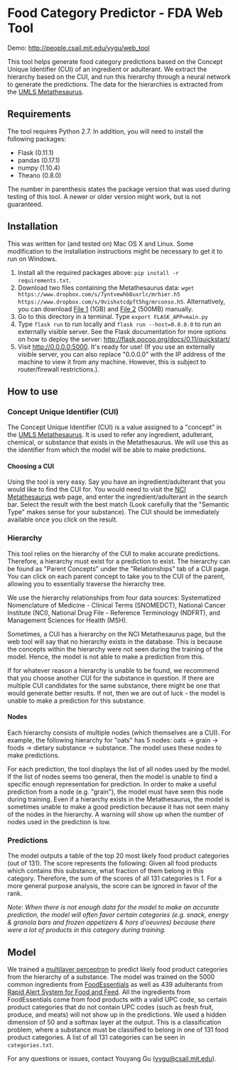 # Food Category Predictor - FDA Web Tool

Demo: http://people.csail.mit.edu/yygu/web_tool

This tool helps generate food category predictions based on the Concept Unique Identifier (CUI) of an ingredient or adulterant. We extract the hierarchy based on the CUI, and run this hierarchy through a neural network to generate the predictions. The data for the hierarchies is extracted from the [UMLS Metathesaurus](https://www.nlm.nih.gov/pubs/factsheets/umlsmeta.html). 

## Requirements

The tool requires Python 2.7. In addition, you will need to install the following packages:

- Flask (0.11.1)
- pandas (0.17.1)
- numpy (1.10.4)
- Theano (0.8.0)

The number in parenthesis states the package version that was used during testing of this tool. A newer or older version might work, but is not guaranteed.

## Installation

This was written for (and tested on) Mac OS X and Linux. Some modification to the installation instructions might be necessary to get it to run on Windows.

1. Install all the required packages above: `pip install -r requirements.txt`.
2. Download two files containing the Metathesaurus data: `wget https://www.dropbox.com/s/7yntvewhb8uxrlc/mrhier.h5 https://www.dropbox.com/s/9vishxtcdpft5hg/mrconso.h5`. Alternatively, you can download [File 1](https://www.dropbox.com/s/7yntvewhb8uxrlc/mrhier.h5?dl=1) (1GB) and [File 2](https://www.dropbox.com/s/9vishxtcdpft5hg/mrconso.h5?dl=1) (500MB) manually.
2. Go to this directory in a terminal. Type `export FLASK_APP=main.py`
3. Type `flask run` to run locally and `flask run --host=0.0.0.0` to run an externally visible server. See the Flask documentation for more options on how to deploy the server: http://flask.pocoo.org/docs/0.11/quickstart/
4. Visit http://0.0.0.0:5000. It's ready for use! (If you use an externally visible server, you can also replace "0.0.0.0" with the IP address of the machine to view it from any machine. However, this is subject to router/firewall restrictions.).

## How to use

### Concept Unique Identifier (CUI)

The Concept Unique Identifier (CUI) is a value assigned to a "concept" in the [UMLS Metathesaurus](https://www.nlm.nih.gov/research/umls/new_users/online_learning/Meta_005.html). It is used to refer any ingredient, adulterant, chemical, or substance that exists in the Metathesaurus. We will use this as the identifier from which the model will be able to make predictions.

#### Choosing a CUI

Using the tool is very easy. Say you have an ingredient/adulterant that you would like to find the CUI for. You would need to visit the [NCI Metathesaurus](https://ncimeta.nci.nih.gov/ncimbrowser/) web page, and enter the ingredient/adulterant in the search bar. Select the result with the best match (Look carefully that the "Semantic Type" makes sense for your substance). The CUI should be immediately available once you click on the result.

### Hierarchy

This tool relies on the hierarchy of the CUI to make accurate predictions. Therefore, a hierarchy must exist for a prediction to exist. The hierarchy can be found as "Parent Concepts" under the "Relationships" tab of a CUI page. You can click on each parent concept to take you to the CUI of the parent, allowing you to essentially traverse the hierarchy tree.

We use the hierarchy relationships from four data sources: Systematized Nomenclature of Medicine - Clinical Terms (SNOMEDCT), National Cancer Institute (NCI), National Drug File - Reference Terminology (NDFRT), and Management Sciences for Health (MSH).

Sometimes, a CUI has a hierarchy on the NCI Metathesaurus page, but the web tool will say that no hierarchy exists in the database. This is because the concepts within the hierarchy were not seen during the training of the model. Hence, the model is not able to make a prediction from this. 

If for whatever reason a hierarchy is unable to be found, we recommend that you choose another CUI for the substance in question. If there are multiple CUI candidates for the same substance, there might be one that would generate better results. If not, then we are out of luck - the model is unable to make a prediction for this substance.

#### Nodes

Each hierarchy consists of multiple nodes (which themselves are a CUI). For example, the following hierarchy for "oats" has 5 nodes: oats → grain → foods → dietary substance → substance. The model uses these nodes to make predictions. 

For each prediction, the tool displays the list of all nodes used by the model. If the list of nodes seems too general, then the model is unable to find a specific enough representation for prediction. In order to make a useful prediction from a node (e.g. "grain"), the model must have seen this node during training. Even if a hierarchy exists in the Metathesaurus, the model is sometimes unable to make a good prediction because it has not seen many of the nodes in the hierarchy. A warning will show up when the number of nodes used in the prediction is low.

### Predictions

The model outputs a table of the top 20 most likely food product categories (out of 131). The score represents the following: Given all food products which contains this substance, what fraction of them belong in this category. Therefore, the sum of the scores of all 131 categories is 1. For a more general purpose analysis, the score can be ignored in favor of the rank.

_Note: When there is not enough data for the model to make an accurate prediction, the model will often favor certain categories (e.g. snack, energy & granola bars and frozen appetizers & hors d'oeuvres) because there were a lot of products in this category during training._

## Model

We trained a [multilayer perceptron](https://en.wikipedia.org/wiki/Multilayer_perceptron) to predict likely food product categories from the hierarchy of a substance. The model was trained on the 5000 common ingredients from [FoodEssentials](http://developer.foodessentials.com/) as well as 439 adulterants from [Rapid Alert System for Food and Feed](ec.europa.eu/food/safety/rasff/index_en.htm). All the ingredients from FoodEssentials come from food products with a valid UPC code, so certain product categories that do not contain UPC codes (such as fresh fruit, produce, and meats) will not show up in the predictions. We used a hidden dimension of 50 and a softmax layer at the output. This is a classification problem, where a substance must be classified to belong in one of 131 food product categories. A list of all 131 categories can be seen in `categories.txt`.

For any questions or issues, contact Youyang Gu (yygu@csail.mit.edu).
